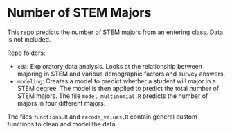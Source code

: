 # Number of STEM Majors

This repo predicts the number of STEM majors from an entering class. Data is not included.

Repo folders:

- `eda`: Exploratory data analysis. Looks at the relationship between majoring in STEM and various demographic factors and survey answers.
- `modeling`: Creates a model to predict whether a student will major in a STEM degree. The model is then applied to predict the total number of STEM majors. The file `model_multinomial.R` predicts the number of majors in four different majors.

The files `functions.R` and `recode_values.R` contain general custom functions to clean and model the data.
